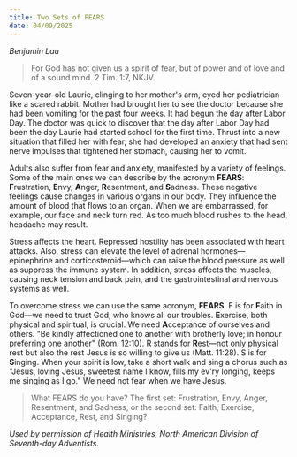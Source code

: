 ```yaml
---
title: Two Sets of FEARS
date: 04/09/2025
---
```


_Benjamin Lau_

> <p></p>
> For God has not given us a spirit of fear, but of power and of love and of a sound mind. 2 Tim. 1:7, NKJV.

Seven-year-old Laurie, clinging to her mother's arm, eyed her pediatrician like a scared rabbit. Mother had brought her to see the doctor because she had been vomiting for the past four weeks. It had begun the day after Labor Day. The doctor was quick to discover that the day after Labor Day had been the day Laurie had started school for the first time. Thrust into a new situation that filled her with fear, she had developed an anxiety that had sent nerve impulses that tightened her stomach, causing her to vomit.

Adults also suffer from fear and anxiety, manifested by a variety of feelings. Some of the main ones we can describe by the acronym **FEARS**: **F**rustration, **E**nvy, **A**nger, **R**esentment, and **S**adness. These negative feelings cause changes in various organs in our body. They influence the amount of blood that flows to an organ. When we are embarrassed, for example, our face and neck turn red. As too much blood rushes to the head, headache may result.

Stress affects the heart. Repressed hostility has been associated with heart attacks. Also, stress can elevate the level of adrenal hormones—epinephrine and corticosteroid—which can raise the blood pressure as well as suppress the immune system. In addition, stress affects the muscles, causing neck tension and back pain, and the gastrointestinal and nervous systems as well.

To overcome stress we can use the same acronym, **FEARS**. F is for **F**aith in God—we need to trust God, who knows all our troubles. **E**xercise, both physical and spiritual, is crucial. We need **A**cceptance of ourselves and others. "Be kindly affectioned one to another with brotherly love; in honour preferring one another" (Rom. 12:10). R stands for **R**est—not only physical rest but also the rest Jesus is so willing to give us (Matt. 11:28). S is for **S**inging. When your spirit is low, take a short walk and sing a chorus such as "Jesus, loving Jesus, sweetest name I know, fills my ev'ry longing, keeps me singing as I go." We need not fear when we have Jesus.

> <callout></callout>
> What FEARS do you have? The first set: Frustration, Envy, Anger, Resentment, and Sadness; or the second set: Faith, Exercise, Acceptance, Rest, and Singing?

_Used by permission of Health Ministries, North American Division of Seventh-day Adventists._